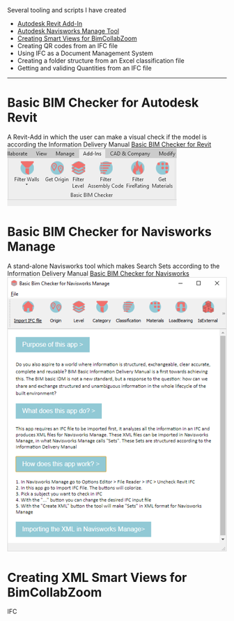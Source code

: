 Several tooling and scripts I have created

* [Autodesk Revit Add-In](#Basic_BIM_Checker_for_Autodesk_Revit)<br>
* [Autodesk Navisworks Manage Tool](#Basic_BIM_Checker_for_Navisworks_Manage)<br>
* [Creating Smart Views for BimCollabZoom](#Creating_XML_Smart_Views_for_BimCollabZoom)<br>
* Creating QR codes from an IFC file<br>
* Using IFC as a Document Management System<br>
* Creating a folder structure from an Excel classification file<br>
* Getting and validing Quantities from an IFC file<br>

-------

# Basic BIM Checker for Autodesk Revit

A Revit-Add in which the user can make a visual check if the model is according the Information Delivery Manual
[Basic BIM Checker for Revit](https://github.com/C-Claus/Basic-BIM-Checker-for-Autodesk-Revit/blob/master/README.md)
![Revit Add-In](/images/Addln.png)


# Basic BIM Checker for Navisworks Manage

A stand-alone Navisworks tool which makes Search Sets according to the Information Delivery Manual
[Basic BIM Checker for Navisworks](https://github.com/C-Claus/Basic-BIM-Checker-for-Autodesk-Navisworks-Manage/blob/master/README.md)
![Revit Add-In Navis](/images/nav_app.png)

# Creating XML Smart Views for BimCollabZoom

IFC
